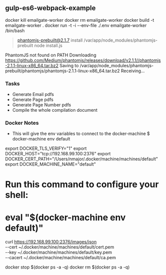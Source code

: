 ## gulp-es6-webpack-example

docker kill emailgate-worker
docker rm emailgate-worker
docker build -t emailgate-worker .
docker run -t -i --env-file ./.env emailgate-worker /bin/bash


> phantomjs-prebuilt@2.1.7 install /var/app/node_modules/phantomjs-prebuilt
> node install.js

PhantomJS not found on PATH
Downloading https://github.com/Medium/phantomjs/releases/download/v2.1.1//phantomjs-2.1.1-linux-x86_64.tar.bz2
Saving to /var/app/node_modules/phantomjs-prebuilt/phantomjs/phantomjs-2.1.1-linux-x86_64.tar.bz2
Receiving...

### Tasks

- Generate Email pdfs
- Generate Page pdfs
- Generate Page Number pdfs
- Compile the whole compilation document

### Docker Notes

- This will give the env variables to connect to the docker-machine
$ docker-machine env default

export DOCKER_TLS_VERIFY="1"
export DOCKER_HOST="tcp://192.168.99.100:2376"
export DOCKER_CERT_PATH="/Users/nmajor/.docker/machine/machines/default"
export DOCKER_MACHINE_NAME="default"
# Run this command to configure your shell:
# eval "$(docker-machine env default)"

curl https://192.168.99.100:2376/images/json \
  --cert ~/.docker/machine/machines/default/cert.pem \
  --key ~/.docker/machine/machines/default/key.pem \
  --cacert ~/.docker/machine/machines/default/ca.pem


docker stop $(docker ps -a -q)
docker rm $(docker ps -a -q)
